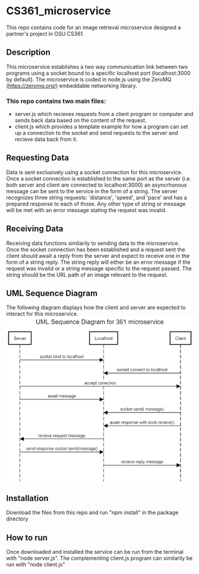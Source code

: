 # CS361_microservice
This repo contains code for an image retrieval microservice designed a partner's project in OSU CS361.

## Description
This microservice establishes a two way communication link between two programs using a socket bound to a specific localhost port (localhost:3000 by default). The microservice is coded in node.js using the ZeroMQ (https://zeromq.org/) embeddable networking library. 

### This repo contains two main files:
- server.js which recieves requests from a client program or computer and sends back data based on the content of the request. 
- client.js which provides a template example for how a program can set up a connection to the socket and send requests to the server and recieve data back from it. 

## Requesting Data
Data is sent exclusively using a socket connection for this microservice. Once a socket connection is established to the same port as the server (i.e. both server and client are connected to localhost:3000) an asyncrhonous message can be sent to the service in the form of a string. The server recognizes three string requests: 'distance', 'speed', and 'pace' and has a prepared response to each of those. Any other type of string or message will be met with an error message stating the request was invalid. 

## Receiving Data
Receiving data functions similarily to sending data to the microservice. Once the socket connection has been established and a request sent the client should await a reply from the server and expect to receive one in the form of a string reply. The string reply will either be an error message if the request was invalid or a string message specific to the request passed. The string should be the URL path of an image relevant to the request. 

## UML Sequence Diagram
The following diagram displays how the client and server are expected to interact for this microservice. 
![UML](https://github.com/angularOcean/CS361_microservice/blob/main/UML_Diagram.png)

## Installation
Download the files from this repo and run "npm install" in the package directory 

## How to run
Once downloaded and installed the service can be run from the terminal with "node server.js". The complementing client.js program can similarily be run with "node client.js"  
